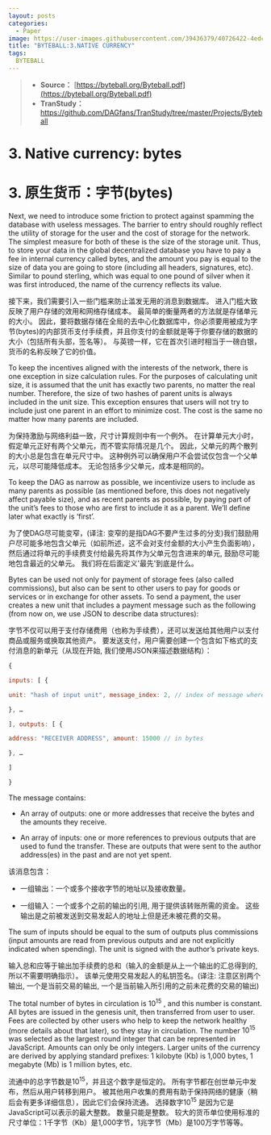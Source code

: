 ```yaml
---
layout: posts
categories:
  - Paper
image: https://user-images.githubusercontent.com/39436379/40726422-4edc1474-6458-11e8-81bd-c36e005d1037.jpg
title: "BYTEBALL:3.NATIVE CURRENCY"
tags:
  BYTEBALL
---
```

>* **Source：** [https://byteball.org/Byteball.pdf](https://byteball.org/Byteball.pdf)  
>* **TranStudy：** [https://github.com/DAGfans/TranStudy/tree/master/Projects/Byteball
](https://github.com/DAGfans/TranStudy/tree/master/Projects/Byteball)

# 3. Native currency: bytes
# 3. 原生货币：字节(bytes)

Next, we need to introduce some friction to protect against spamming the database with useless messages. 
The barrier to entry should roughly reflect the utility of storage for the user and the cost of storage for the network. 
The simplest measure for both of these is the size of the storage unit. 
Thus, to store your data in the global decentralized database you have to pay a fee in internal currency called bytes, and the amount you pay is equal to the size of data you are going to store (including all headers, signatures, etc). 
Similar to pound sterling, which was equal to one pound of silver when it was first introduced, the name of the currency reflects its value.

接下来，我们需要引入一些门槛来防止滥发无用的消息到数据库。 
进入门槛大致反映了用户存储的效用和网络存储成本。 
最简单的衡量两者的方法就是存储单元的大小。 
因此，要将数据存储在全局的去中心化数据库中，你必须要用被成为字节(bytes)的内部货币支付手续费，并且你支付的金额就是等于你要存储的数据的大小（包括所有头部，签名等）。 
与英镑一样，它在首次引进时相当于一磅白银，货币的名称反映了它的价值。

To keep the incentives aligned with the interests of the network, there is one exception in size calculation rules. 
For the purposes of calculating unit size, it is assumed that the unit has exactly two parents, no matter the real number. 
Therefore, the size of two hashes of parent units is always included in the unit size. 
This exception ensures that users will not try to include just one parent in an effort to minimize cost. 
The cost is the same no matter how many parents are included.

为保持激励与网络利益一致，尺寸计算规则中有一个例外。 
在计算单元大小时，假定单元正好有两个父单元，而不管实际情况是几个。 
因此，父单元的两个散列的大小总是包含在单元尺寸中。 
这种例外可以确保用户不会尝试仅包含一个父单元，以尽可能降低成本。 
无论包括多少父单元，成本是相同的。

To keep the DAG as narrow as possible, we incentivize users to include as many parents as possible (as mentioned before, this does not negatively affect payable size), and as recent parents as possible, by paying part of the unit’s fees to those who are first to include it as a parent. 
We’ll define later what exactly is ‘first’.

为了使DAG尽可能变窄，(译注: 变窄的是指DAG不要产生过多的分支)我们鼓励用户尽可能多地包含父单元（如前所述，这不会对支付金额的大小产生负面影响），然后通过将单元的手续费支付给最先将其作为父单元包含进来的单元, 鼓励尽可能地包含最近的父单元。 
我们将在后面定义'最先'到底是什么。

Bytes can be used not only for payment of storage fees (also called commissions), but also can be sent to other users to pay for goods or services or in exchange for other assets. 
To send a payment, the user creates a new unit that includes a payment message such as the following (from now on, we use JSON to describe data structures):

字节不仅可以用于支付存储费用（也称为手续费），还可以发送给其他用户以支付商品或服务或换取其他资产。 
要发送支付，用户需要创建一个包含如下格式的支付消息的新单元（从现在开始, 我们使用JSON来描述数据结构）：

```javascript
{

inputs: [ {

unit: "hash of input unit", message_index: 2, // index of message where this utxo was created output_index: 0 // index of output where this utxo was created

}, …

], outputs: [ {

address: "RECEIVER ADDRESS", amount: 15000 // in bytes

}, …

]

}
```


The message contains:

* An array of outputs: one or more addresses that receive the bytes and the amounts they receive.

* An array of inputs: one or more references to previous outputs that are used to fund the transfer. These are outputs that were sent to the author address(es) in the past and are not yet spent.

该消息包含：

* 一组输出：一个或多个接收字节的地址以及接收数量。

* 一组输入：一个或多个之前的输出的引用, 用于提供该转账所需的资金。 这些输出是之前被发送到交易发起人的地址上但是还未被花费的交易。

The sum of inputs should be equal to the sum of outputs plus commissions (input amounts are read from previous outputs and are not explicitly indicated when spending). 
The unit is signed with the author’s private keys.

输入总和应等于输出加手续费的总和（输入的金额是从上一个输出的汇总得到的, 所以不需要明确指示）。 
该单元使用交易发起人的私钥签名。(译注: 注意区别两个输出, 一个是当前交易的输出, 一个是当前输入所引用的之前未花费的交易的输出)

The total number of bytes in circulation is $10^{15}$ , and this number is constant. 
All bytes are issued in the genesis unit, then transferred from user to user. 
Fees are collected by other users who help to keep the network healthy (more details about that later), so they stay in circulation. 
The number $10^{15}$  was selected as the largest round integer that can be represented in JavaScript. 
Amounts can only be only integers. 
Larger units of the currency are derived by applying standard prefixes: 1 kilobyte (Kb) is 1,000 bytes, 1 megabyte (Mb) is 1 million bytes, etc.

流通中的总字节数是$10^{15}$，并且这个数字是恒定的。 
所有字节都在创世单元中发布，然后从用户转移到用户。 
被其他用户收集的费用有助于保持网络的健康（稍后会有更多详细信息），因此它们会保持流通。 
选择数字$10^{15}$ 是因为它是JavaScript可以表示的最大整数。 
数量只能是整数。 
较大的货币单位使用标准的尺寸单位：1千字节（Kb）是1,000字节，1兆字节（Mb）是100万字节等等。
